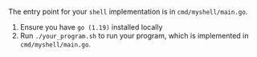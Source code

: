 The entry point for your `shell` implementation is in `cmd/myshell/main.go`.

1. Ensure you have `go (1.19)` installed locally
1. Run `./your_program.sh` to run your program, which is implemented in
   `cmd/myshell/main.go`.

